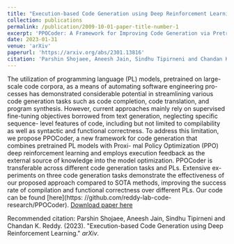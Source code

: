 ```yaml
---
title: "Execution-based Code Generation using Deep Reinforcement Learning"
collection: publications
permalink: /publication/2009-10-01-paper-title-number-1
excerpt: 'PPOCoder: A Framework for Improving Code Generation via Pretrained PL Models and Reinforcement Learning with Execution Feedback.'
date: 2023-01-31
venue: 'arXiv'
paperurl: 'https://arxiv.org/abs/2301.13816'
citation: 'Parshin Shojaee, Aneesh Jain, Sindhu Tipirneni and Chandan K. Reddy. (2023). &quot;Execution-based Code Generation using Deep Reinforcement Learning.&quot; <i>arXiv</i>.'
---
```

The utilization of programming language (PL) models, pretrained on large-scale code corpora, as a means of automating software engineering pro- cesses has demonstrated considerable potential in streamlining various code generation tasks such as code completion, code translation, and program synthesis. However, current approaches mainly rely on supervised fine-tuning objectives borrowed from text generation, neglecting specific sequence- level features of code, including but not limited to compilability as well as syntactic and functional correctness. To address this limitation, we propose PPOCoder, a new framework for code generation that combines pretrained PL models with Proxi- mal Policy Optimization (PPO) deep reinforcement learning and employs execution feedback as the external source of knowledge into the model optimization. PPOCoder is transferable across different code generation tasks and PLs. Extensive ex- periments on three code generation tasks demonstrate the effectiveness of our proposed approach compared to SOTA methods, improving the success rate of compilation and functional correctness over different PLs. Our code can be found [here](https: //github.com/reddy-lab-code-research/PPOCoder).
[Download paper here](http://academicpages.github.io/files/2301_13816.pdf)

Recommended citation: Parshin Shojaee, Aneesh Jain, Sindhu Tipirneni and Chandan K. Reddy. (2023). "Execution-based Code Generation using Deep Reinforcement Learning." <i>arXiv</i>.